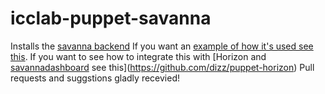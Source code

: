 # icclab-puppet-savanna

Installs the [savanna backend](https://launchpad.net/savanna)
If you want an [example of how it's used see this](https://github.com/dizz/puppet-openstack/blob/master/manifests/controller.pp#L478).
If you want to see how to integrate this with [Horizon and [savannadashboard](https://github.com/stackforge/savanna-dashboard) see this](https://github.com/dizz/puppet-horizon)
Pull requests and suggstions gladly recevied!
